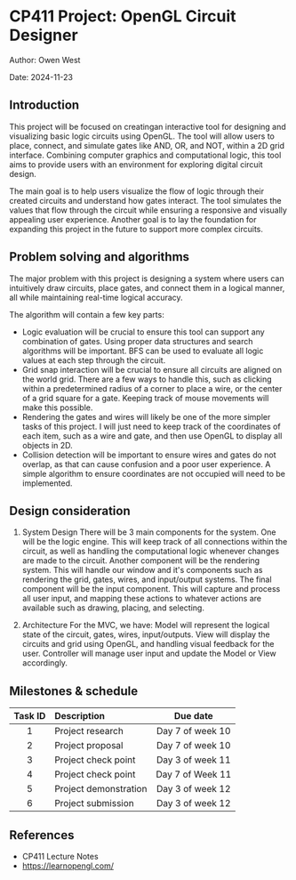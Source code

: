 # CP411 Project: OpenGL Circuit Designer

Author: Owen West

Date: 2024-11-23


## Introduction

This project will be focused on creatingan interactive tool for designing and visualizing basic logic circuits using OpenGL. The tool will allow users to place, connect, and simulate gates like AND, OR, and NOT, within a 2D grid interface. Combining computer graphics and computational logic, this tool aims to provide users with an environment for exploring digital circuit design.

The main goal is to help users visualize the flow of logic through their created circuits and understand how gates interact. The tool simulates the values that flow through the circuit while ensuring a responsive and visually appealing user experience. Another goal is to lay the foundation for expanding this project in the future to support more complex circuits.
 
## Problem solving and algorithms

The major problem with this project is designing a system where users can intuitively draw circuits, place gates, and connect them in a logical manner, all while maintaining real-time logical accuracy.

The algorithm will contain a few key parts:
- Logic evaluation will be crucial to ensure this tool can support any combination of gates. Using proper data structures and search algorithms will be important. BFS can be used to evaluate all logic values at each step through the circuit.
- Grid snap interaction will be crucial to ensure all circuits are aligned on the world grid. There are a few ways to handle this, such as clicking within a predetermined radius of a corner to place a wire, or the center of a grid square for a gate. Keeping track of mouse movements will make this possible.
- Rendering the gates and wires will likely be one of the more simpler tasks of this project. I will just need to keep track of the coordinates of each item, such as a wire and gate, and then use OpenGL to display all objects in 2D.
- Collision detection will be important to ensure wires and gates do not overlap, as that can cause confusion and a poor user experience. A simple algorithm to ensure coordinates are not occupied will need to be implemented.


## Design consideration 

1. System Design
There will be 3 main components for the system.
One will be the logic engine. This will keep track of all connections within the circuit, as well as handling the computational logic whenever changes are made to the circuit.
Another component will be the rendering system. This will handle our window and it's components such as rendering the grid, gates, wires, and input/output systems.
The final component will be the input component. This will capture and process all user input, and mapping these actions to whatever actions are available such as drawing, placing, and selecting.

2. Architecture
For the MVC, we have:
Model will represent the logical state of the circuit, gates, wires, input/outputs.
View will display the circuits and grid using OpenGL, and handling visual feedback for the user.
Controller will manage user input and update the Model or View accordingly.


## Milestones & schedule
| Task ID | Description   |  Due date |  
| :----:  | :------------ | :-----:   |
|  1      | Project research | Day 7 of week 10 | 
|  2      | Project proposal | Day 7 of week 10 |
|  3      | Project check point  | Day 3 of week 11 |
|  4      | Project check point  | Day 7 of Week 11  |
|  5      | Project demonstration | Day 3 of week 12 |
|  6      | Project submission | Day 3 of week 12 |



## References

- CP411 Lecture Notes
- https://learnopengl.com/